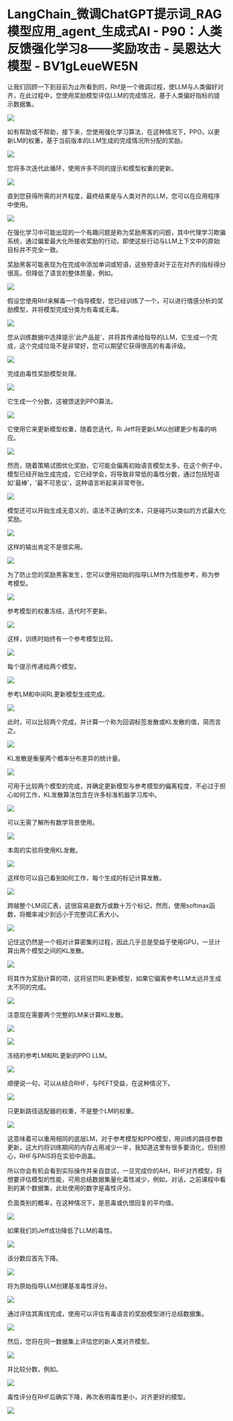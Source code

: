 # LangChain_微调ChatGPT提示词_RAG模型应用_agent_生成式AI - P90：人类反馈强化学习8——奖励攻击 - 吴恩达大模型 - BV1gLeueWE5N

让我们回顾一下到目前为止所看到的，Rhf是一个微调过程，使LLM与人类偏好对齐，在此过程中，您使用奖励模型评估LLM的完成情况，基于人类偏好指标的提示数据集。



![](img/05f9874e4a0831f3f596a74be62d9c63_1.png)

如有帮助或不帮助，接下来，您使用强化学习算法，在这种情况下，PPO，以更新LM的权重，基于当前版本的LLM生成的完成情况所分配的奖励。



![](img/05f9874e4a0831f3f596a74be62d9c63_3.png)

您将多次迭代此循环，使用许多不同的提示和模型权重的更新。

![](img/05f9874e4a0831f3f596a74be62d9c63_5.png)

直到您获得所需的对齐程度，最终结果是与人类对齐的LLM，您可以在应用程序中使用。

![](img/05f9874e4a0831f3f596a74be62d9c63_7.png)

在强化学习中可能出现的一个有趣问题是称为奖励黑客的问题，其中代理学习欺骗系统，通过偏爱最大化所接收奖励的行动，即使这些行动与LLM上下文中的原始目标并不完全一致。

奖励黑客可能表现为在完成中添加单词或短语，这些短语对于正在对齐的指标得分很高，但降低了语言的整体质量，例如。



![](img/05f9874e4a0831f3f596a74be62d9c63_9.png)

假设您使用Rhf来解毒一个指导模型，您已经训练了一个，可以进行情感分析的奖励模型，并将模型完成分类为有毒或无毒。



![](img/05f9874e4a0831f3f596a74be62d9c63_11.png)

您从训练数据中选择提示'此产品是'，并将其传递给指导的LLM，它生成一个完成，这个完成垃圾不是非常好，您可以期望它获得很高的有毒评级。



![](img/05f9874e4a0831f3f596a74be62d9c63_13.png)

完成由毒性奖励模型处理。

![](img/05f9874e4a0831f3f596a74be62d9c63_15.png)

它生成一个分数，这被馈送到PPO算法。

![](img/05f9874e4a0831f3f596a74be62d9c63_17.png)

它使用它来更新模型权重，随着您迭代，Ri Jeff将更新LM以创建更少有毒的响应。

![](img/05f9874e4a0831f3f596a74be62d9c63_19.png)

然而，随着策略试图优化奖励，它可能会偏离初始语言模型太多，在这个例子中，模型已经开始生成完成，它已经学会，将导致非常低的毒性分数，通过包括短语如'最棒'，'最不可思议'，这种语言听起来非常夸张。



![](img/05f9874e4a0831f3f596a74be62d9c63_21.png)

模型还可以开始生成无意义的，语法不正确的文本，只是碰巧以类似的方式最大化奖励。

![](img/05f9874e4a0831f3f596a74be62d9c63_23.png)

这样的输出肯定不是很实用。

![](img/05f9874e4a0831f3f596a74be62d9c63_25.png)

为了防止您的奖励黑客发生，您可以使用初始的指导LLM作为性能参考，称为参考模型。

![](img/05f9874e4a0831f3f596a74be62d9c63_27.png)

参考模型的权重冻结，迭代时不更新。

![](img/05f9874e4a0831f3f596a74be62d9c63_29.png)

这样，训练时始终有一个参考模型比较。

![](img/05f9874e4a0831f3f596a74be62d9c63_31.png)

每个提示传递给两个模型。

![](img/05f9874e4a0831f3f596a74be62d9c63_33.png)

参考LM和中间RL更新模型生成完成。

![](img/05f9874e4a0831f3f596a74be62d9c63_35.png)

此时，可以比较两个完成，并计算一个称为回调标签发散或KL发散的值，简而言之。

![](img/05f9874e4a0831f3f596a74be62d9c63_37.png)

KL发散是衡量两个概率分布差异的统计量。

![](img/05f9874e4a0831f3f596a74be62d9c63_39.png)

可用于比较两个模型的完成，并确定更新模型与参考模型的偏离程度，不必过于担心如何工作，KL发散算法包含在许多标准机器学习库中。



![](img/05f9874e4a0831f3f596a74be62d9c63_41.png)

可以无需了解所有数学背景使用。

![](img/05f9874e4a0831f3f596a74be62d9c63_43.png)

本周的实验将使用KL发散。

![](img/05f9874e4a0831f3f596a74be62d9c63_45.png)

这样你可以自己看到如何工作，每个生成的标记计算发散。

![](img/05f9874e4a0831f3f596a74be62d9c63_47.png)

跨越整个LM词汇表，这很容易是数万或数十万个标记，然而，使用softmax函数，将概率减少到远小于完整词汇表大小。



![](img/05f9874e4a0831f3f596a74be62d9c63_49.png)

记住这仍然是一个相对计算密集的过程，因此几乎总是受益于使用GPU，一旦计算出两个模型之间的KL发散。

![](img/05f9874e4a0831f3f596a74be62d9c63_51.png)

将其作为奖励计算的项，这将惩罚RL更新模型，如果它偏离参考LLM太远并生成太不同的完成。

![](img/05f9874e4a0831f3f596a74be62d9c63_53.png)

注意现在需要两个完整的LM来计算KL发散。

![](img/05f9874e4a0831f3f596a74be62d9c63_55.png)

![](img/05f9874e4a0831f3f596a74be62d9c63_56.png)

冻结的参考LM和RL更新的PPO LLM。

![](img/05f9874e4a0831f3f596a74be62d9c63_58.png)

顺便说一句，可以从结合RHF，与PEFT受益，在这种情况下。

![](img/05f9874e4a0831f3f596a74be62d9c63_60.png)

只更新路径适配器的权重，不是整个LM的权重。

![](img/05f9874e4a0831f3f596a74be62d9c63_62.png)

这意味着可以重用相同的底层LM，对于参考模型和PPO模型，用训练的路径参数更新，这大约将训练期间的内存占用减少一半，我知道这里有很多要消化，但别担心，RHF与PAIS将在实验中涵盖。

所以你会有机会看到实际操作并亲自尝试，一旦完成你的AH，RHF对齐模型，将想要评估模型的性能，可用总结数据集量化毒性减少，例如，对话，之前课程中看到的某个数据集，此处使用的数字是毒性评分。

负面类别的概率，在这种情况下，是恶毒或仇恨回复的平均值。

![](img/05f9874e4a0831f3f596a74be62d9c63_64.png)

如果我们的Jeff成功降低了LLM的毒性。

![](img/05f9874e4a0831f3f596a74be62d9c63_66.png)

该分数应首先下降。

![](img/05f9874e4a0831f3f596a74be62d9c63_68.png)

将为原始指导LLM创建基准毒性评分。

![](img/05f9874e4a0831f3f596a74be62d9c63_70.png)

通过评估其离线完成，使用可以评估有毒语言的奖励模型进行总结数据集。

![](img/05f9874e4a0831f3f596a74be62d9c63_72.png)

然后，您将在同一数据集上评估您的新人类对齐模型。

![](img/05f9874e4a0831f3f596a74be62d9c63_74.png)

并比较分数，例如。

![](img/05f9874e4a0831f3f596a74be62d9c63_76.png)

毒性评分在RHF后确实下降，再次表明毒性更小，对齐更好的模型。

![](img/05f9874e4a0831f3f596a74be62d9c63_78.png)